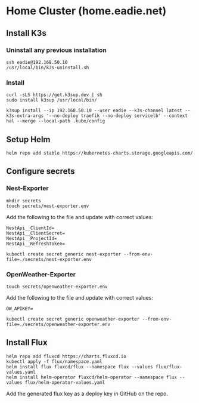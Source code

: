 # Home Cluster (home.eadie.net)

## Install K3s

### Uninstall any previous installation

```
ssh eadie@192.168.50.10
/usr/local/bin/k3s-uninstall.sh
```

### Install

```
curl -sLS https://get.k3sup.dev | sh
sudo install k3sup /usr/local/bin/

k3sup install --ip 192.168.50.10 --user eadie --k3s-channel latest --k3s-extra-args '--no-deploy traefik --no-deploy servicelb' --context hal --merge --local-path .kube/config
```

## Setup Helm
```
helm repo add stable https://kubernetes-charts.storage.googleapis.com/
```

## Configure secrets

### Nest-Exporter
```
mkdir secrets
touch secrets/nest-exporter.env
```

Add the following to the file and update with correct values:

```
NestApi__ClientId=
NestApi__ClientSecret=
NestApi__ProjectId=
NestApi__RefreshToken=
```

```
kubectl create secret generic nest-exporter --from-env-file=./secrets/nest-exporter.env
```

### OpenWeather-Exporter
```
touch secrets/openweather-exporter.env
```

Add the following to the file and update with correct values:

```
OW_APIKEY=
```

```
kubectl create secret generic openweather-exporter --from-env-file=./secrets/openweather-exporter.env
```

## Install Flux
```
helm repo add fluxcd https://charts.fluxcd.io
kubectl apply -f flux/namespace.yaml
helm install flux fluxcd/flux --namespace flux --values flux/flux-values.yaml
helm install helm-operator fluxcd/helm-operator --namespace flux --values flux/helm-operator-values.yaml
```

Add the generated flux key as a deploy key in GitHub on the repo.

